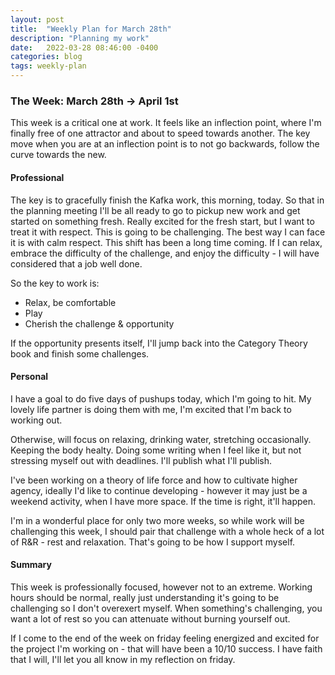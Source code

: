 ```yaml
---
layout: post
title:  "Weekly Plan for March 28th"
description: "Planning my work"
date:   2022-03-28 08:46:00 -0400
categories: blog
tags: weekly-plan
---
```


### The Week: March 28th -> April 1st

This week is a critical one at work.  It feels like an inflection point, where I'm finally free of one attractor and about to speed towards another.  The key move when you are at an inflection point is to not go backwards, follow the curve towards the new.

#### Professional
The key is to gracefully finish the Kafka work, this morning, today.  So that in the planning meeting I'll be all ready to go to pickup new work and get started on something fresh.  Really excited for the fresh start, but I want to treat it with respect.  This is going to be challenging.  The best way I can face it is with calm respect.  This shift has been a long time coming.  If I can relax, embrace the difficulty of the challenge, and enjoy the difficulty - I will have considered that a job well done.

So the key to work is:
* Relax, be comfortable
* Play
* Cherish the challenge & opportunity

If the opportunity presents itself, I'll jump back into the Category Theory book and finish some challenges.

#### Personal
I have a goal to do five days of pushups today, which I'm going to hit.  My lovely life partner is doing them with me, I'm excited that I'm back to working out.

Otherwise, will focus on relaxing, drinking water, stretching occasionally.  Keeping the body healty.  Doing some writing when I feel like it, but not stressing myself out with deadlines.  I'll publish what I'll publish.  

I've been working on a theory of life force and how to cultivate higher agency, ideally I'd like to continue developing - however it may just be a weekend activity, when I have more space.  If the time is right, it'll happen.  

I'm in a wonderful place for only two more weeks, so while work will be challenging this week, I should pair that challenge with a whole heck of a lot of R&R - rest and relaxation.  That's going to be how I support myself.

#### Summary
This week is professionally focused, however not to an extreme.  Working hours should be normal, really just understanding it's going to be challenging so I don't overexert myself.  When something's challenging, you want a lot of rest so you can attenuate without burning yourself out.

If I come to the end of the week on friday feeling energized and excited for the project I'm working on - that will have been a 10/10 success.  I have faith that I will, I'll let you all know in my reflection on friday.
